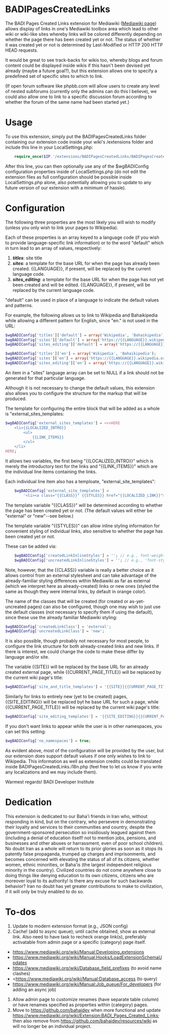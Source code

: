 # BADIPagesCreatedLinks

The BADI Pages Created Links extension for Mediawiki
([Mediawiki page](https://www.mediawiki.org/wiki/Extension:BADI_Pages_Created_Links))
allows display of links in one's Mediawiki toolbox area which lead to
other wiki or wiki-like sites
whereby links will be colored differently depending on whether the page there
has been created yet or not. The status of whether it was created yet or not
is determined by Last-Modified or HTTP 200 HTTP HEAD requests.

It would be great to see track-backs for wikis too, whereby blogs and forum
content could be displayed inside wikis if this hasn't been devised yet
already (maybe a future goal?), but this extension allows one to specify
a predefined set of specific sites to which to link.

(If open forum software like phpbb.com will allow users to create any level
of nested subforums (currently only the admins can do this I believe), we
could also allow one to link to a specific discussion forum according to
whether the forum of the same name had been started yet.)

# Usage

To use this extension, simply put the BADIPagesCreatedLinks folder containing
our extension code inside your wiki's /extensions folder and include this
line in your LocalSettings.php:

```php
    require_once($IP.'/extensions/BADIPagesCreatedLinks/BADIPagesCreatedLinks.php');
```

After this line, you can then optionally use any of the $wgBADIConfig
configuration properties inside of LocalSettings.php (do not edit the extension
files as full configuration should be possible inside LocalSettings.php alone,
also potentially allowing you to update to any future version of our extension
with a minimum of hassle).

# Configuration

The following three properties are the most likely you will wish to modify
(unless you only wish to link your pages to Wikipedia).

Each of these properties is an array keyed to a language code (if you wish to
provide language-specific link information) or to the word "default" which in
turn lead to an array of values, respectively:

1. ***titles***: site title
2. ***sites***: a template for the base URL for when the page has already been
    created. {{LANGUAGE}}, if present, will be replaced by the current
    language code.
3. ***sites_editing***: a template for the base URL for when the page has not
    yet been created and will be edited. {{LANGUAGE}}, if present, will be
    replaced by the current language code.

"default" can be used in place of a language to indicate the default values
and patterns.

For example, the following allows us to link to Wikipedia and Bahaikipedia
while allowing a different pattern for English, since "en." is not used
in the URL:

```php
$wgBADIConfig['titles']['default'] = array('Wikipedia', 'Bahaikipedia');
$wgBADIConfig['sites']['default'] = array('https://{{LANGUAGE}}.wikipedia.org/wiki/', 'https://{{LANGUAGE}}.bahaikipedia.org/');
$wgBADIConfig['sites_editing']['default'] = array('https://{{LANGUAGE}}.wikipedia.org/w/index.php?title=', 'https://{{LANGUAGE}}.bahaikipedia.org/index.php?title=');

$wgBADIConfig['titles']['en'] = array('Wikipedia', 'Bahaikipedia');
$wgBADIConfig['sites']['en'] = array('https://{{LANGUAGE}}.wikipedia.org/wiki/', 'https://bahaikipedia.org/');
$wgBADIConfig['sites_editing']['en'] = array('https://{{LANGUAGE}}.wikipedia.org/w/index.php?title=', 'https://bahaikipedia.org/index.php?title=');
```

An item in a "sites" language array can be set to NULL if a link should not be
generated for that particular language.

Although it is not necessary to change the default values, this extension
also allows you to configure the  structure for the markup that will be
produced.

The template for configuring the entire block that will be added
as a whole is "external_sites_templates:

```php
$wgBADIConfig['external_sites_templates'] = <<<HERE
    <li>{{LOCALIZED_INTRO}}
        <ul>
            {{LINK_ITEMS}}
        </ul>
    </li>
HERE;
```

It allows two variables, the first being "{{LOCALIZED_INTRO}}" which is
merely the introductory text for the links and "{{LINK_ITEMS}}" which are
the individual line items containing the links.

Each individual line item also has a temploate, "external_site_templates":

```php
    $wgBADIConfig['external_site_templates'] =
        '<li><a class="{{CLASS}}" {{STYLES}} href="{{LOCALIZED_LINK}}">{{LOCALIZED_TITLE}}</a></li>'."\n";
```

The template variable "{{CLASS}}" will be determined according to whether
the page has been created yet or not. (The default values will either be
"external" or "new"--see below.)

The template variable "{{STYLES}}" can allow inline styling information for
convenient styling of individual links, also sensitive to whether the page
has been created yet or not.

These can be added via:

```php
    $wgBADIConfig['createdLinkInlineStyles'] = ''; // e.g., font-weight:bold;
    $wgBADIConfig['uncreatedLinkInlineStyles'] = ''; // e.g., 'font-style:italic';
```

Note, however, that the {{CLASS}} variable is really a better choice
as it allows control from an external stylesheet and can take advantage
of the already-familiar styling differences within Mediawiki
as far as external (which we interpret here as already-created) links or
new ones (styled the same as though they were internal links, by default in
orange color).

The name of the classes that will be created (for created or as-yet-uncreated
pages) can also be configured, though one may wish to just use the default
classes (not necessary to specify them if using the default), since these use
the already familiar Mediawiki styling:

```php
$wgBADIConfig['createdLinkClass'] = 'external';
$wgBADIConfig['uncreatedLinkClass'] = 'new';
```

It is also possible, though probably not necessary for most people, to
configure the link  structure for both already-created links and new links.
If there is interest, we could change the code to make these differ by
language and/or site.

The variable {{SITE}} will be replaced by the base URL for an already created
external page, while {{CURRENT_PAGE_TITLE}} will be replaced by the current
wiki page's title:

```php
$wgBADIConfig['site_and_title_templates'] = '{{SITE}}{{CURRENT_PAGE_TITLE}}';
```

Similarly for links to entirely new (yet to be created) pages, {{SITE_EDITING}}
will be replaced byt he base URL for such a page, while {{CURRENT_PAGE_TITLE}}
will be replaced by the current wiki page's title:

```php
$wgBADIConfig['site_editing_templates'] = '{{SITE_EDITING}}{{CURRENT_PAGE_TITLE}}&action=edit';
```

If you don't want links to appear while the user is in other namespaces, you can set this setting:

```php
$wgBADIConfig['no_namespaces'] = true;
```

As evident above, most of the configuration will be provided by the user, but
our extension does support default values if one only wishes to link to
Wikipedia. This information as well as extension credits could be translated
inside BADIPagesCreatedLinks.i18n.php (feel free to let us know if you write
any localizations and we may include them).

Warmest regards!
BADI Developer Institute

# Dedication

This extension is dedicated to our Baha'i friends in Iran who, without
responding in kind, but on the contrary, who persevere in demonstrating their
loyalty and services to their communities and country, despite the
government-sponsored persecution so insidiously leagued against them
(including a denial of education itself! not to mention jobs, pensions,
and businesses and other abuses or harrassment, even of poor school children).
No doubt Iran as a whole will return to its prior glories as soon as it
stops its patently false propaganda, trumped up charges and imprisonments,
and becomes concerned with elevating the status of all of its citizens,
whether women, ethnic minorities, or Baha'is (the largest independent
religious minority in the country). Civilized countries do not come anywhere
close to doing things like denying education to its own citizens, citizens
who are moreover loyal to its authority! Is there any excuse for such
backwards behavior? Iran no doubt has yet greater contributions to
make to civilization, if it will only be truly enabled to do so.

# To-dos

1. Update to modern extension format (e.g., JSON config)
1. Cache! (add to async queue); until cache obtained, show as external
    link. Also need to have task to recheck orange link(s), preferably
    activatable from admin page or a specific (category) page itself.
  - <https://www.mediawiki.org/wiki/Manual:Developing_extensions>
  - <https://www.mediawiki.org/wiki/Manual:Hooks/LoadExtensionSchemaUpdates>
  - <https://www.mediawiki.org/wiki/Database_field_prefixes> (to avoid name
    clashes)
  - <https://www.mediawiki.org/wiki/Manual:Database_access (to query)
  - <https://www.mediawiki.org/wiki/Manual:Job_queue/For_developers> (for
    adding an async job)
1. Allow admin page to customize renames (have separate table column) or
    have renames specified as properties within (category) pages.
1. Move to <https://github.com/bahaidev> when more functional and update
    <https://www.mediawiki.org/wiki/Extension:BADI_Pages_Created_Links>;
    then also remove from <https://github.com/bahaidev/resources/wiki>
    as will no longer be an individual project.
